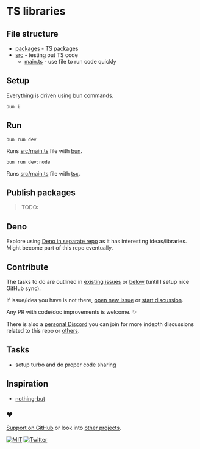 # TS libraries

## File structure

- [packages](packages) - TS packages
- [src](src) - testing out TS code
  - [main.ts](src/main.ts) - use file to run code quickly

## Setup

Everything is driven using [bun](https://bun.sh/) commands.

```
bun i
```

## Run

```
bun run dev
```

Runs [src/main.ts](src/main.ts) file with [bun](https://bun.sh/).

```
bun run dev:node
```

Runs [src/main.ts](src/main.ts) file with [tsx](https://github.com/esbuild-kit/tsx).

## Publish packages

> TODO:

## Deno

Explore using [Deno in separate repo](https://github.com/nikitavoloboev/deno) as it has interesting ideas/libraries. Might become part of this repo eventually.

## Contribute

The tasks to do are outlined in [existing issues](../../issues) or [below](#tasks) (until I setup nice GitHub sync).

If issue/idea you have is not there, [open new issue](../../issues/new/choose) or [start discussion](../../discussions).

Any PR with code/doc improvements is welcome. ✨

There is also a [personal Discord](https://discord.com/invite/TVafwaD23d) you can join for more indepth discussions related to this repo or [others](https://github.com/nikitavoloboev#src).

## Tasks

- setup turbo and do proper code sharing

## Inspiration

- [nothing-but](https://github.com/thetarnav/nothing-but)

### ♥️

[Support on GitHub](https://github.com/sponsors/nikitavoloboev) or look into [other projects](https://nikiv.dev/projects).

[![MIT](http://bit.ly/mitbadge)](https://choosealicense.com/licenses/mit/) [![Twitter](http://bit.ly/nikitatweet)](https://twitter.com/nikitavoloboev)

